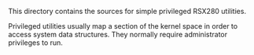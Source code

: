 This directory contains the sources for simple privileged RSX280 utilities.

Privileged utilities usually map a section of the kernel space in order to
access system data structures. They normally require administrator privileges
to run.

